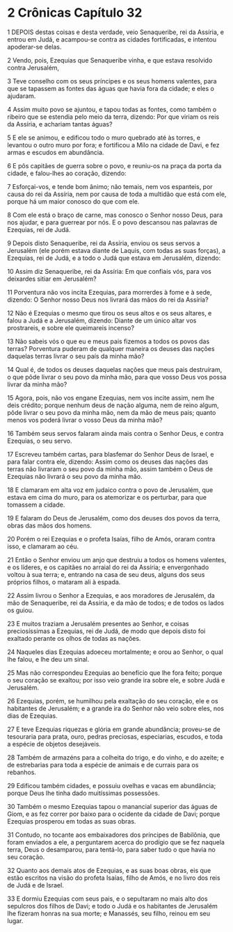 # 2 Crônicas Capítulo 32

1	DEPOIS destas coisas e desta verdade, veio Senaqueribe, rei da Assíria, e entrou em Judá, e acampou-se contra as cidades fortificadas, e intentou apoderar-se delas.

2	Vendo, pois, Ezequias que Senaqueribe vinha, e que estava resolvido contra Jerusalém,

3	Teve conselho com os seus príncipes e os seus homens valentes, para que se tapassem as fontes das águas que havia fora da cidade; e eles o ajudaram.

4	Assim muito povo se ajuntou, e tapou todas as fontes, como também o ribeiro que se estendia pelo meio da terra, dizendo: Por que viriam os reis da Assíria, e achariam tantas águas?

5	E ele se animou, e edificou todo o muro quebrado até às torres, e levantou o outro muro por fora; e fortificou a Milo na cidade de Davi, e fez armas e escudos em abundância.

6	E pôs capitães de guerra sobre o povo, e reuniu-os na praça da porta da cidade, e falou-lhes ao coração, dizendo:

7	Esforçai-vos, e tende bom ânimo; não temais, nem vos espanteis, por causa do rei da Assíria, nem por causa de toda a multidão que está com ele, porque há um maior conosco do que com ele.

8	Com ele está o braço de carne, mas conosco o Senhor nosso Deus, para nos ajudar, e para guerrear por nós. E o povo descansou nas palavras de Ezequias, rei de Judá.

9	Depois disto Senaqueribe, rei da Assíria, enviou os seus servos a Jerusalém (ele porém estava diante de Laquis, com todas as suas forças), a Ezequias, rei de Judá, e a todo o Judá que estava em Jerusalém, dizendo:

10	Assim diz Senaqueribe, rei da Assíria: Em que confiais vós, para vos deixardes sitiar em Jerusalém?

11	Porventura não vos incita Ezequias, para morrerdes à fome e à sede, dizendo: O Senhor nosso Deus nos livrará das mãos do rei da Assíria?

12	Não é Ezequias o mesmo que tirou os seus altos e os seus altares, e falou a Judá e a Jerusalém, dizendo: Diante de um único altar vos prostrareis, e sobre ele queimareis incenso?

13	Não sabeis vós o que eu e meus pais fizemos a todos os povos das terras? Porventura puderam de qualquer maneira os deuses das nações daquelas terras livrar o seu país da minha mão?

14	Qual é, de todos os deuses daquelas nações que meus pais destruíram, o que pôde livrar o seu povo da minha mão, para que vosso Deus vos possa livrar da minha mão?

15	Agora, pois, não vos engane Ezequias, nem vos incite assim, nem lhe deis crédito; porque nenhum deus de nação alguma, nem de reino algum, pôde livrar o seu povo da minha mão, nem da mão de meus pais; quanto menos vos poderá livrar o vosso Deus da minha mão?

16	Também seus servos falaram ainda mais contra o Senhor Deus, e contra Ezequias, o seu servo.

17	Escreveu também cartas, para blasfemar do Senhor Deus de Israel, e para falar contra ele, dizendo: Assim como os deuses das nações das terras não livraram o seu povo da minha mão, assim também o Deus de Ezequias não livrará o seu povo da minha mão.

18	E clamaram em alta voz em judaico contra o povo de Jerusalém, que estava em cima do muro, para os atemorizar e os perturbar, para que tomassem a cidade.

19	E falaram do Deus de Jerusalém, como dos deuses dos povos da terra, obras das mãos dos homens.

20	Porém o rei Ezequias e o profeta Isaías, filho de Amós, oraram contra isso, e clamaram ao céu.

21	Então o Senhor enviou um anjo que destruiu a todos os homens valentes, e os líderes, e os capitães no arraial do rei da Assíria; e envergonhado voltou à sua terra; e, entrando na casa de seu deus, alguns dos seus próprios filhos, o mataram ali à espada.

22	Assim livrou o Senhor a Ezequias, e aos moradores de Jerusalém, da mão de Senaqueribe, rei da Assíria, e da mão de todos; e de todos os lados os guiou.

23	E muitos traziam a Jerusalém presentes ao Senhor, e coisas preciosíssimas a Ezequias, rei de Judá, de modo que depois disto foi exaltado perante os olhos de todas as nações.

24	Naqueles dias Ezequias adoeceu mortalmente; e orou ao Senhor, o qual lhe falou, e lhe deu um sinal.

25	Mas não correspondeu Ezequias ao benefício que lhe fora feito; porque o seu coração se exaltou; por isso veio grande ira sobre ele, e sobre Judá e Jerusalém.

26	Ezequias, porém, se humilhou pela exaltação do seu coração, ele e os habitantes de Jerusalém; e a grande ira do Senhor não veio sobre eles, nos dias de Ezequias.

27	E teve Ezequias riquezas e glória em grande abundância; proveu-se de tesouraria para prata, ouro, pedras preciosas, especiarias, escudos, e toda a espécie de objetos desejáveis.

28	Também de armazéns para a colheita do trigo, e do vinho, e do azeite; e de estrebarias para toda a espécie de animais e de currais para os rebanhos.

29	Edificou também cidades, e possuiu ovelhas e vacas em abundância; porque Deus lhe tinha dado muitíssimas possessões.

30	Também o mesmo Ezequias tapou o manancial superior das águas de Giom, e as fez correr por baixo para o ocidente da cidade de Davi; porque Ezequias prosperou em todas as suas obras.

31	Contudo, no tocante aos embaixadores dos príncipes de Babilônia, que foram enviados a ele, a perguntarem acerca do prodígio que se fez naquela terra, Deus o desamparou, para tentá-lo, para saber tudo o que havia no seu coração.

32	Quanto aos demais atos de Ezequias, e as suas boas obras, eis que estão escritos na visão do profeta Isaías, filho de Amós, e no livro dos reis de Judá e de Israel.

33	E dormiu Ezequias com seus pais, e o sepultaram no mais alto dos sepulcros dos filhos de Davi; e todo o Judá e os habitantes de Jerusalém lhe fizeram honras na sua morte; e Manassés, seu filho, reinou em seu lugar.

